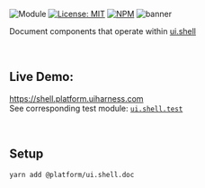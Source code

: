 ![Module](https://img.shields.io/badge/%40platform-ui.shell.doc-%23EA4E7E.svg)
[![License: MIT](https://img.shields.io/badge/license-MIT-blue.svg)](https://opensource.org/licenses/MIT)
[![NPM](https://img.shields.io/npm/v/@platform/ui.shell.doc.svg?colorB=blue&style=flat)](https://www.npmjs.com/package/@platform/ui.shell.doc)
![banner](https://user-images.githubusercontent.com/185555/64071664-f4933f80-ccd2-11e9-87cb-8713ad2fb868.png)

Document components that operate within [ui.shell](../ui.shell)

<p>&nbsp;<p>

## Live Demo:
https://shell.platform.uiharness.com  
See corresponding test module: [`ui.shell.test`](../ui.shell.test)

<p>&nbsp;<p>


## Setup

    yarn add @platform/ui.shell.doc



<p>&nbsp;<p>
<p>&nbsp;<p>
